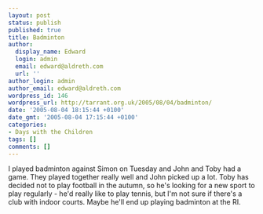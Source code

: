 ```yaml
---
layout: post
status: publish
published: true
title: Badminton
author:
  display_name: Edward
  login: admin
  email: edward@aldreth.com
  url: ''
author_login: admin
author_email: edward@aldreth.com
wordpress_id: 146
wordpress_url: http://tarrant.org.uk/2005/08/04/badminton/
date: '2005-08-04 18:15:44 +0100'
date_gmt: '2005-08-04 17:15:44 +0100'
categories:
- Days with the Children
tags: []
comments: []
---
```

<p>I played badminton against Simon on Tuesday and John and Toby had a game.   They played together really well and John picked up a lot.  Toby has decided not to play football in the autumn, so he's looking for a new sport to play regularly - he'd really like to play tennis, but I'm not sure if there's a club with indoor courts.  Maybe he'll end up playing badminton at the RI.</p>
